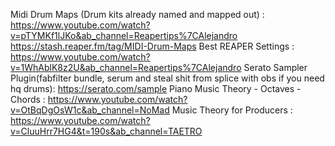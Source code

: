 Midi Drum Maps (Drum kits already named and mapped out) :
https://www.youtube.com/watch?v=pTYMKf1lJKo&ab_channel=Reapertips%7CAlejandro
https://stash.reaper.fm/tag/MIDI-Drum-Maps
Best REAPER Settings :
https://www.youtube.com/watch?v=1WhAblK8z2U&ab_channel=Reapertips%7CAlejandro
Serato Sampler Plugin(fabfilter bundle, serum and steal shit from splice with obs if you need hq drums):
https://serato.com/sample
Piano Music Theory - Octaves - Chords :
https://www.youtube.com/watch?v=OtBqDgOsW1c&ab_channel=NoMad
Music Theory for Producers :
https://www.youtube.com/watch?v=CluuHrr7HG4&t=190s&ab_channel=TAETRO